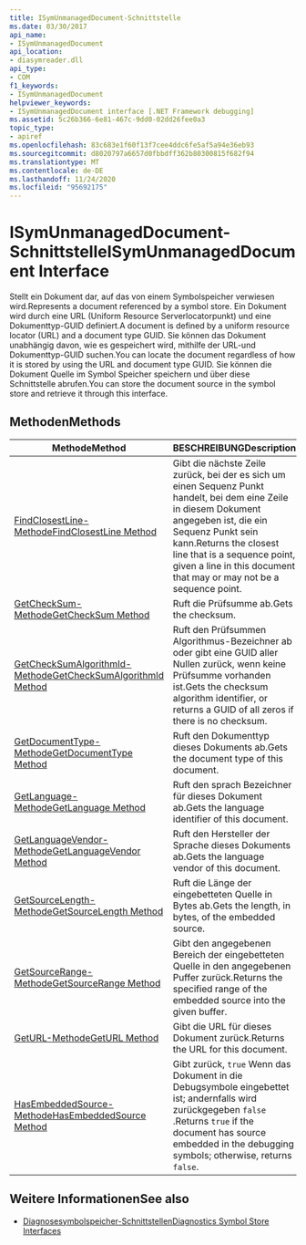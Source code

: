 ```yaml
---
title: ISymUnmanagedDocument-Schnittstelle
ms.date: 03/30/2017
api_name:
- ISymUnmanagedDocument
api_location:
- diasymreader.dll
api_type:
- COM
f1_keywords:
- ISymUnmanagedDocument
helpviewer_keywords:
- ISymUnmanagedDocument interface [.NET Framework debugging]
ms.assetid: 5c26b366-6e81-467c-9dd0-02dd26fee0a3
topic_type:
- apiref
ms.openlocfilehash: 83c683e1f60f13f7cee4ddc6fe5af5a94e36eb93
ms.sourcegitcommit: d8020797a6657d0fbbdff362b80300815f682f94
ms.translationtype: MT
ms.contentlocale: de-DE
ms.lasthandoff: 11/24/2020
ms.locfileid: "95692175"
---
```

# <a name="isymunmanageddocument-interface"></a><span data-ttu-id="07c40-102">ISymUnmanagedDocument-Schnittstelle</span><span class="sxs-lookup"><span data-stu-id="07c40-102">ISymUnmanagedDocument Interface</span></span>

<span data-ttu-id="07c40-103">Stellt ein Dokument dar, auf das von einem Symbolspeicher verwiesen wird.</span><span class="sxs-lookup"><span data-stu-id="07c40-103">Represents a document referenced by a symbol store.</span></span> <span data-ttu-id="07c40-104">Ein Dokument wird durch eine URL (Uniform Resource Serverlocatorpunkt) und eine Dokumenttyp-GUID definiert.</span><span class="sxs-lookup"><span data-stu-id="07c40-104">A document is defined by a uniform resource locator (URL) and a document type GUID.</span></span> <span data-ttu-id="07c40-105">Sie können das Dokument unabhängig davon, wie es gespeichert wird, mithilfe der URL-und Dokumenttyp-GUID suchen.</span><span class="sxs-lookup"><span data-stu-id="07c40-105">You can locate the document regardless of how it is stored by using the URL and document type GUID.</span></span> <span data-ttu-id="07c40-106">Sie können die Dokument Quelle im Symbol Speicher speichern und über diese Schnittstelle abrufen.</span><span class="sxs-lookup"><span data-stu-id="07c40-106">You can store the document source in the symbol store and retrieve it through this interface.</span></span>  
  
## <a name="methods"></a><span data-ttu-id="07c40-107">Methoden</span><span class="sxs-lookup"><span data-stu-id="07c40-107">Methods</span></span>  
  
|<span data-ttu-id="07c40-108">Methode</span><span class="sxs-lookup"><span data-stu-id="07c40-108">Method</span></span>|<span data-ttu-id="07c40-109">BESCHREIBUNG</span><span class="sxs-lookup"><span data-stu-id="07c40-109">Description</span></span>|  
|------------|-----------------|  
|[<span data-ttu-id="07c40-110">FindClosestLine-Methode</span><span class="sxs-lookup"><span data-stu-id="07c40-110">FindClosestLine Method</span></span>](isymunmanageddocument-findclosestline-method.md)|<span data-ttu-id="07c40-111">Gibt die nächste Zeile zurück, bei der es sich um einen Sequenz Punkt handelt, bei dem eine Zeile in diesem Dokument angegeben ist, die ein Sequenz Punkt sein kann.</span><span class="sxs-lookup"><span data-stu-id="07c40-111">Returns the closest line that is a sequence point, given a line in this document that may or may not be a sequence point.</span></span>|  
|[<span data-ttu-id="07c40-112">GetCheckSum-Methode</span><span class="sxs-lookup"><span data-stu-id="07c40-112">GetCheckSum Method</span></span>](isymunmanageddocument-getchecksum-method.md)|<span data-ttu-id="07c40-113">Ruft die Prüfsumme ab.</span><span class="sxs-lookup"><span data-stu-id="07c40-113">Gets the checksum.</span></span>|  
|[<span data-ttu-id="07c40-114">GetCheckSumAlgorithmId-Methode</span><span class="sxs-lookup"><span data-stu-id="07c40-114">GetCheckSumAlgorithmId Method</span></span>](isymunmanageddocument-getchecksumalgorithmid-method.md)|<span data-ttu-id="07c40-115">Ruft den Prüfsummen Algorithmus-Bezeichner ab oder gibt eine GUID aller Nullen zurück, wenn keine Prüfsumme vorhanden ist.</span><span class="sxs-lookup"><span data-stu-id="07c40-115">Gets the checksum algorithm identifier, or returns a GUID of all zeros if there is no checksum.</span></span>|  
|[<span data-ttu-id="07c40-116">GetDocumentType-Methode</span><span class="sxs-lookup"><span data-stu-id="07c40-116">GetDocumentType Method</span></span>](isymunmanageddocument-getdocumenttype-method.md)|<span data-ttu-id="07c40-117">Ruft den Dokumenttyp dieses Dokuments ab.</span><span class="sxs-lookup"><span data-stu-id="07c40-117">Gets the document type of this document.</span></span>|  
|[<span data-ttu-id="07c40-118">GetLanguage-Methode</span><span class="sxs-lookup"><span data-stu-id="07c40-118">GetLanguage Method</span></span>](isymunmanageddocument-getlanguage-method.md)|<span data-ttu-id="07c40-119">Ruft den sprach Bezeichner für dieses Dokument ab.</span><span class="sxs-lookup"><span data-stu-id="07c40-119">Gets the language identifier of this document.</span></span>|  
|[<span data-ttu-id="07c40-120">GetLanguageVendor-Methode</span><span class="sxs-lookup"><span data-stu-id="07c40-120">GetLanguageVendor Method</span></span>](isymunmanageddocument-getlanguagevendor-method.md)|<span data-ttu-id="07c40-121">Ruft den Hersteller der Sprache dieses Dokuments ab.</span><span class="sxs-lookup"><span data-stu-id="07c40-121">Gets the language vendor of this document.</span></span>|  
|[<span data-ttu-id="07c40-122">GetSourceLength-Methode</span><span class="sxs-lookup"><span data-stu-id="07c40-122">GetSourceLength Method</span></span>](isymunmanageddocument-getsourcelength-method.md)|<span data-ttu-id="07c40-123">Ruft die Länge der eingebetteten Quelle in Bytes ab.</span><span class="sxs-lookup"><span data-stu-id="07c40-123">Gets the length, in bytes, of the embedded source.</span></span>|  
|[<span data-ttu-id="07c40-124">GetSourceRange-Methode</span><span class="sxs-lookup"><span data-stu-id="07c40-124">GetSourceRange Method</span></span>](isymunmanageddocument-getsourcerange-method.md)|<span data-ttu-id="07c40-125">Gibt den angegebenen Bereich der eingebetteten Quelle in den angegebenen Puffer zurück.</span><span class="sxs-lookup"><span data-stu-id="07c40-125">Returns the specified range of the embedded source into the given buffer.</span></span>|  
|[<span data-ttu-id="07c40-126">GetURL-Methode</span><span class="sxs-lookup"><span data-stu-id="07c40-126">GetURL Method</span></span>](isymunmanageddocument-geturl-method.md)|<span data-ttu-id="07c40-127">Gibt die URL für dieses Dokument zurück.</span><span class="sxs-lookup"><span data-stu-id="07c40-127">Returns the URL for this document.</span></span>|  
|[<span data-ttu-id="07c40-128">HasEmbeddedSource-Methode</span><span class="sxs-lookup"><span data-stu-id="07c40-128">HasEmbeddedSource Method</span></span>](isymunmanageddocument-hasembeddedsource-method.md)|<span data-ttu-id="07c40-129">Gibt zurück, `true` Wenn das Dokument in die Debugsymbole eingebettet ist; andernfalls wird zurückgegeben `false` .</span><span class="sxs-lookup"><span data-stu-id="07c40-129">Returns `true` if the document has source embedded in the debugging symbols; otherwise, returns `false`.</span></span>|  
  
## <a name="see-also"></a><span data-ttu-id="07c40-130">Weitere Informationen</span><span class="sxs-lookup"><span data-stu-id="07c40-130">See also</span></span>

- [<span data-ttu-id="07c40-131">Diagnosesymbolspeicher-Schnittstellen</span><span class="sxs-lookup"><span data-stu-id="07c40-131">Diagnostics Symbol Store Interfaces</span></span>](diagnostics-symbol-store-interfaces.md)
